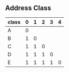 ## Address Class

| class | 0 | 1 | 2 | 3 | 4 | 
|:--|:--|:--|:--|:--|:--|
| A | 0 ||| ||
| B | 1 | 0 ||| |
| C | 1 | 1 | 0 || |
| D | 1 | 1 | 1 | 0 | |
| E | 1 | 1 | 1 | 1 | 0 |
